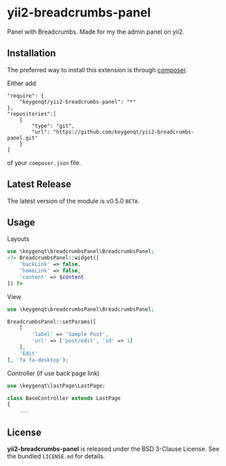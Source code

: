 yii2-breadcrumbs-panel
===================

Panel with Breadcrumbs. Made for my the admin panel on yii2.

## Installation

The preferred way to install this extension is through [composer](http://getcomposer.org/download/).

Either add

```
"require": {
    "keygenqt/yii2-breadcrumbs-panel": "*"
},
"repositories":[
    {
        "type": "git",
        "url": "https://github.com/keygenqt/yii2-breadcrumbs-panel.git"
    }
]
```

of your `composer.json` file.

## Latest Release

The latest version of the module is v0.5.0 `BETA`.

## Usage

Layouts

```php
use \keygenqt\breadcrumbsPanel\BreadcrumbsPanel;
<?= BreadcrumbsPanel::widget([
	'backLink' => false,
	'homeLink' => false,
	'content' => $content
]) ?>
```

View

```php
use \keygenqt\breadcrumbsPanel\BreadcrumbsPanel;

BreadcrumbsPanel::setParams([
	[
		'label' => 'Sample Post', 
		'url' => ['post/edit', 'id' => 1]
	],
	'Edit'
], 'fa fa-desktop');
```

Controller (if use back page link)

```php
use \keygenqt\lastPage\LastPage;

class BaseController extends LastPage
{
    ...
```

## License

**yii2-breadcrumbs-panel** is released under the BSD 3-Clause License. See the bundled `LICENSE.md` for details.


